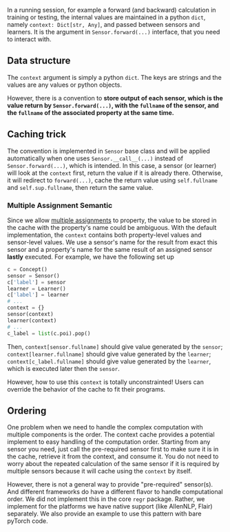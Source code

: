 In a running session, for example a forward (and backward) calculation in training or testing, the internal values are maintained in a python `dict`, namely `context: Dict[str, Any]`, and passed between sensors and learners.
It is the argument in `Sensor.forward(...)` interface, that you need to interact with.

## Data structure

The `context` argument is simply a python `dict`. The keys are strings and the values are any values or python objects.

However, there is a convention to __store output of each sensor, which is the value return by `Sensor.forward(...)`, with the `fullname` of the sensor, and the `fullname` of the associated property at the same time.__

## Caching trick

The convention is implemented in `Sensor` base class and will be applied automatically when one uses `Sensor.__call__(...)` instead of `Sensor.forward(...)`, which is intended. In this case, a sensor (or learner) will look at the `context` first, return the value if it is already there. Otherwise, it will redirect to `forward(...)`, cache the return value using `self.fullname` and `self.sup.fullname`, then return the same value.

### Multiple Assignment Semantic

Since we allow [multiple assignments](Dev-%7C-Property-%7C-Assignment#multiple-assignments) to property, the value to be stored in the cache with the property's name could be ambiguous. With the default implementation, the `context` contains both property-level values and sensor-level values. We use a sensor's name for the result from exact this sensor and a property's name for the same result of an assigned sensor **lastly** executed.
For example, we have the following set up
``` python
c = Concept()
sensor = Sensor()
c['label'] = sensor
learner = Learner()
c['label'] = learner
# ...
context = {}
sensor(context)
learner(context)
# ...
c_label = list(c.poi).pop()
```
Then, `context[sensor.fullname]` should give value generated by the `sensor`;  `context[learner.fullname]` should give value generated by the `learner`; `context[c_label.fullname]` should give value generated by the `learner`, which is executed later then the `sensor`.

However, how to use this `context` is totally unconstrainted! Users can override the behavior of the cache to fit their programs.

## Ordering

One problem when we need to handle the complex computation with multiple components is the order. The context cache provides a potential implement to easy handling of the computation order. Starting from any sensor you need, just call the pre-required sensor first to make sure it is in the cache, retrieve it from the context, and consume it. You do not need to worry about the repeated calculation of the same sensor if it is required by multiple sensors because it will cache using the `context` by itself.

However, there is not a general way to provide "pre-required" sensor(s). And different frameworks do have a different flavor to handle computational order. We did not implement this in the core `regr` package. Rather, we implement for the platforms we have native support (like AllenNLP, Flair) separately. We also provide an example to use this pattern with bare pyTorch code.
